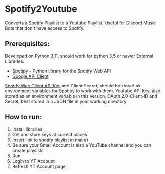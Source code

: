 # Spotify2Youtube
Converts a Spotify Playlist to a Youtube Playlist.
Useful for Discord Music Bots that don't have access to Spotify.

## Prerequisites:
Developed on Python 3.11, should work for python 3.5 or newer
External Libraries:
- [Spotipy](https://spotipy.readthedocs.io/en/2.22.1/#) - Python library for the Spotify Web API
- [Google API Client](https://developers.google.com/youtube/v3/quickstart/python?hl=de)

[Spotify Web Client API Key](https://developer.spotify.com/documentation/web-api) and Client Secret; should be stored as environment variables for Spotipy to work with them.
Youtube API Key, also stored as an environment variable in this version.
OAuth 2.0-Client-ID and Secret; best stored in a JSON file in your working directory.

## How to run:
1. Install libraries
2. Get and store keys at correct places
3. Insert link to spotify playlist in main()
4. Be sure your Gmail Account is also a YouTube channel and you can create playlists
5. Run
6. Login to YT Account
7. Refresh YT Account page
